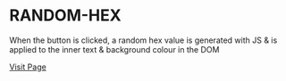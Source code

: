# RANDOM-HEX

When the button is clicked, a random hex value is generated with JS & is applied to the inner text & background colour in the DOM


[Visit Page](https://andygorbould.github.io/RANDOM-HEX/)
